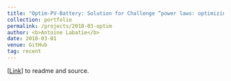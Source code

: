 ```yaml
---
title: "Optim-PV-Battery: Solution for Challenge ”power laws: optimizing demand-side strategies” (using DQNs, Policy Networks)"
collection: portfolio
permalink: /projects/2018-03-optim
author: <b>Antoine Labatie</b>
date: 2018-03-01
venue: GitHub
tag: recent
---
```


[[Link](https://github.com/alabatie/optim-pv-battery)] to readme and source.
<br>
<br>
